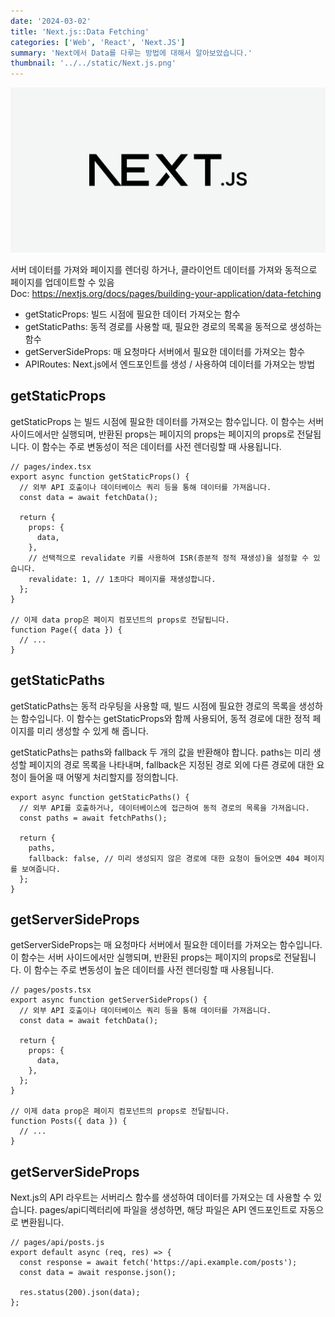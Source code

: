 ```yaml
---
date: '2024-03-02'
title: 'Next.js::Data Fetching'
categories: ['Web', 'React', 'Next.JS']
summary: 'Next에서 Data를 다루는 방법에 대해서 알아보았습니다.'
thumbnail: '../../static/Next.js.png'
---
```


![1](../../static/Next.js.png)

서버 데이터를 가져와 페이지를 렌더링 하거나, 클라이언트 데이터를 가져와 동적으로 페이지를 업데이트할 수 있음<br>
Doc: https://nextjs.org/docs/pages/building-your-application/data-fetching

<ul>
<li>getStaticProps: 빌드 시점에 필요한 데이터 가져오는 함수</li>
<li>getStaticPaths: 동적 경로를 사용할 때, 필요한 경로의 목록을 동적으로 생성하는 함수</li>
<li>getServerSideProps: 매 요청마다 서버에서 필요한 데이터를 가져오는 함수</li>
<li>APIRoutes: Next.js에서 엔드포인트를 생성 / 사용하여 데이터를 가져오는 방법</li>
</ul>

<h2>getStaticProps</h2>
getStaticProps 는 빌드 시점에 필요한 데이터를 가져오는 함수입니다. 이 함수는 서버 사이드에서만 실행되며, 반환된 props는 페이지의 props는 페이지의 props로 전달됩니다. 이 함수는 주로 변동성이 적은 데이터를 사전 렌더링할 때 사용됩니다.

```tsx
// pages/index.tsx
export async function getStaticProps() {
  // 외부 API 호출이나 데이터베이스 쿼리 등을 통해 데이터를 가져옵니다.
  const data = await fetchData();

  return {
    props: {
      data,
    },
    // 선택적으로 revalidate 키를 사용하여 ISR(증분적 정적 재생성)을 설정할 수 있습니다.
    revalidate: 1, // 1초마다 페이지를 재생성합니다.
  };
}

// 이제 data prop은 페이지 컴포넌트의 props로 전달됩니다.
function Page({ data }) {
  // ...
}
```

<h2>getStaticPaths</h2>
getStaticPaths는 동적 라우팅을 사용할 때, 빌드 시점에 필요한 경로의 목록을 생성하는 함수입니다. 이 함수는 getStaticProps와 함께 사용되어, 동적 경로에 대한 정적 페이지를 미리 생성할 수 있게 해 줍니다.

getStaticPaths는 paths와 fallback 두 개의 값을 반환해야 합니다. paths는 미리 생성할 페이지의 경로 목록을 나타내며, fallback은 지정된 경로 외에 다른 경로에 대한 요청이 들어올 때 어떻게 처리할지를 정의합니다.

```tsx
export async function getStaticPaths() {
  // 외부 API를 호출하거나, 데이터베이스에 접근하여 동적 경로의 목록을 가져옵니다.
  const paths = await fetchPaths();

  return {
    paths,
    fallback: false, // 미리 생성되지 않은 경로에 대한 요청이 들어오면 404 페이지를 보여줍니다.
  };
}
```

<h2>getServerSideProps</h2>
getServerSideProps는 매 요청마다 서버에서 필요한 데이터를 가져오는 함수입니다. 이 함수는 서버 사이드에서만 실행되며, 반환된 props는 페이지의 props로 전달됩니다. 이 함수는 주로 변동성이 높은 데이터를 사전 렌더링할 때 사용됩니다.

```tsx
// pages/posts.tsx
export async function getServerSideProps() {
  // 외부 API 호출이나 데이터베이스 쿼리 등을 통해 데이터를 가져옵니다.
  const data = await fetchData();

  return {
    props: {
      data,
    },
  };
}

// 이제 data prop은 페이지 컴포넌트의 props로 전달됩니다.
function Posts({ data }) {
  // ...
}
```

<h2>getServerSideProps</h2>
Next.js의 API 라우트는 서버리스 함수를 생성하여 데이터를 가져오는 데 사용할 수 있습니다. pages/api디렉터리에 파일을 생성하면, 해당 파일은 API 엔드포인트로 자동으로 변환됩니다.

```tsx
// pages/api/posts.js
export default async (req, res) => {
  const response = await fetch('https://api.example.com/posts');
  const data = await response.json();

  res.status(200).json(data);
};
```
